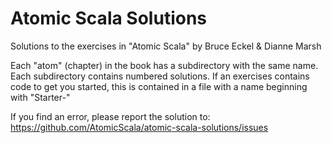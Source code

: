 
Atomic Scala Solutions
======================

Solutions to the exercises in "Atomic Scala" by Bruce Eckel &amp; Dianne Marsh

Each "atom" (chapter) in the book has a subdirectory with the same name. 
Each subdirectory contains numbered solutions.
If an exercises contains code to get you started, this is contained in a file with a name beginning with
"Starter-"

If you find an error, please report the solution to:
https://github.com/AtomicScala/atomic-scala-solutions/issues
